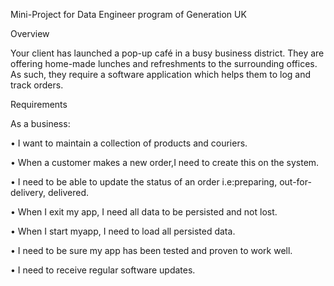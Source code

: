 Mini-Project for Data Engineer program of Generation UK

Overview

Your client has launched a pop-up café in a busy business district. They are offering home-made lunches and refreshments to the surrounding offices. As such, they require a software application which helps them to log and track orders.

Requirements

As a business:

• I want to maintain a collection of products and couriers.

• When a customer makes a new order,I need to create this on the system.

• I need to be able to update the status of an order i.e:preparing, out-for-delivery, delivered.

• When I exit my app, I need all data to be persisted and not lost.

• When I start myapp, I need to load all persisted data.

• I need to be sure my app has been tested and proven to work well.

• I need to receive regular software updates.


